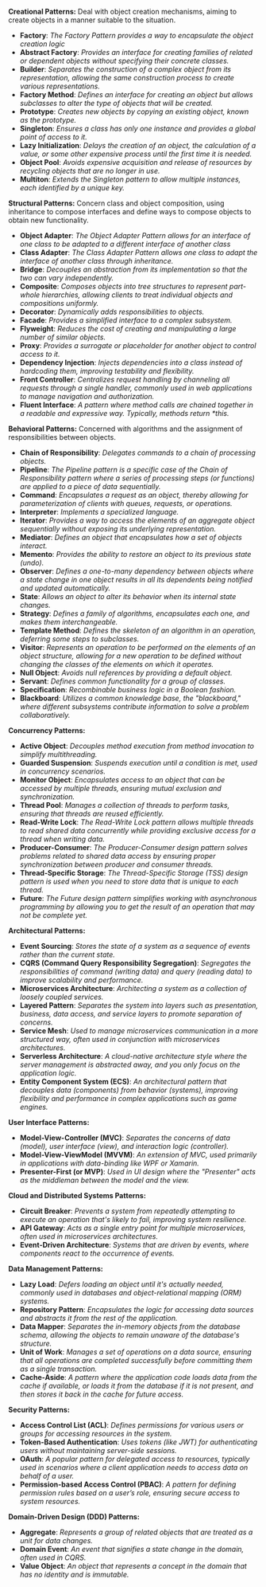 **Creational Patterns:** Deal with object creation mechanisms, aiming to create objects in a manner suitable to the situation.

- **Factory**: _The Factory Pattern provides a way to encapsulate the object creation logic_
- **Abstract Factory**: _Provides an interface for creating families of related or dependent objects without specifying their concrete classes._
- **Builder**: _Separates the construction of a complex object from its representation, allowing the same construction process to create various representations._
- **Factory Method**: _Defines an interface for creating an object but allows subclasses to alter the type of objects that will be created._
- **Prototype**: _Creates new objects by copying an existing object, known as the prototype._
- **Singleton**: _Ensures a class has only one instance and provides a global point of access to it._
- **Lazy Initialization**: _Delays the creation of an object, the calculation of a value, or some other expensive process until the first time it is needed._
- **Object Pool**: _Avoids expensive acquisition and release of resources by recycling objects that are no longer in use._
- **Multiton**: _Extends the Singleton pattern to allow multiple instances, each identified by a unique key._


**Structural Patterns:** Concern class and object composition, using inheritance to compose interfaces and define ways to compose objects to obtain new functionality.

- **Object Adapter**: _The Object Adapter Pattern allows for an interface of one class to be adapted to a different interface of another class_
- **Class Adapter**: _The Class Adapter Pattern allows one class to adapt the interface of another class through inheritance._
- **Bridge**: _Decouples an abstraction from its implementation so that the two can vary independently._
- **Composite**: _Composes objects into tree structures to represent part-whole hierarchies, allowing clients to treat individual objects and compositions uniformly._
- **Decorator**: _Dynamically adds responsibilities to objects._
- **Facade**: _Provides a simplified interface to a complex subsystem._
- **Flyweight**: _Reduces the cost of creating and manipulating a large number of similar objects._
- **Proxy**: _Provides a surrogate or placeholder for another object to control access to it._
- **Dependency Injection**: _Injects dependencies into a class instead of hardcoding them, improving testability and flexibility._
- **Front Controller**: _Centralizes request handling by channeling all requests through a single handler, commonly used in web applications to manage navigation and authorization._
- **Fluent Interface**: _A pattern where method calls are chained together in a readable and expressive way. Typically, methods return *this._


**Behavioral Patterns:** Concerned with algorithms and the assignment of responsibilities between objects.

- **Chain of Responsibility**: _Delegates commands to a chain of processing objects._
- **Pipeline**: _The Pipeline pattern is a specific case of the Chain of Responsibility pattern where a series of processing steps (or functions) are applied to a piece of data sequentially._
- **Command**: _Encapsulates a request as an object, thereby allowing for parameterization of clients with queues, requests, or operations._
- **Interpreter**: _Implements a specialized language._
- **Iterator**: _Provides a way to access the elements of an aggregate object sequentially without exposing its underlying representation._
- **Mediator**: _Defines an object that encapsulates how a set of objects interact._
- **Memento**: _Provides the ability to restore an object to its previous state (undo)._
- **Observer**: _Defines a one-to-many dependency between objects where a state change in one object results in all its dependents being notified and updated automatically._
- **State**: _Allows an object to alter its behavior when its internal state changes._
- **Strategy**: _Defines a family of algorithms, encapsulates each one, and makes them interchangeable._
- **Template Method**: _Defines the skeleton of an algorithm in an operation, deferring some steps to subclasses._
- **Visitor**: _Represents an operation to be performed on the elements of an object structure, allowing for a new operation to be defined without changing the classes of the elements on which it operates._
- **Null Object**: _Avoids null references by providing a default object._
- **Servant**: _Defines common functionality for a group of classes._
- **Specification**: _Recombinable business logic in a Boolean fashion._
- **Blackboard**: _Utilizes a common knowledge base, the "blackboard," where different subsystems contribute information to solve a problem collaboratively._


**Concurrency Patterns:**

- **Active Object**: _Decouples method execution from method invocation to simplify multithreading._
- **Guarded Suspension**: _Suspends execution until a condition is met, used in concurrency scenarios._
- **Monitor Object**: _Encapsulates access to an object that can be accessed by multiple threads, ensuring mutual exclusion and synchronization._
- **Thread Pool**: _Manages a collection of threads to perform tasks, ensuring that threads are reused efficiently._
- **Read-Write Lock**: _The Read-Write Lock pattern allows multiple threads to read shared data concurrently while providing exclusive access for a thread when writing data._
- **Producer-Consumer**: _The Producer-Consumer design pattern solves problems related to shared data access by ensuring proper synchronization between producer and consumer threads._
- **Thread-Specific Storage**: _The Thread-Specific Storage (TSS) design pattern is used when you need to store data that is unique to each thread._
- **Future**: _The Future design pattern simplifies working with asynchronous programming by allowing you to get the result of an operation that may not be complete yet._


**Architectural Patterns:**

- **Event Sourcing**: _Stores the state of a system as a sequence of events rather than the current state._
- **CQRS (Command Query Responsibility Segregation)**: _Segregates the responsibilities of command (writing data) and query (reading data) to improve scalability and performance._
- **Microservices Architecture**: _Architecting a system as a collection of loosely coupled services._
- **Layered Pattern**: _Separates the system into layers such as presentation, business, data access, and service layers to promote separation of concerns._
- **Service Mesh**: _Used to manage microservices communication in a more structured way, often used in conjunction with microservices architectures._
- **Serverless Architecture**: _A cloud-native architecture style where the server management is abstracted away, and you only focus on the application logic._
- **Entity Component System (ECS)**: _An architectural pattern that decouples data (components) from behavior (systems), improving flexibility and performance in complex applications such as game engines._


**User Interface Patterns:**

- **Model-View-Controller (MVC)**: _Separates the concerns of data (model), user interface (view), and interaction logic (controller)._
- **Model-View-ViewModel (MVVM)**: _An extension of MVC, used primarily in applications with data-binding like WPF or Xamarin._
- **Presenter-First (or MVP)**: _Used in UI design where the "Presenter" acts as the middleman between the model and the view._


**Cloud and Distributed Systems Patterns:**

- **Circuit Breaker**: _Prevents a system from repeatedly attempting to execute an operation that's likely to fail, improving system resilience._
- **API Gateway**: _Acts as a single entry point for multiple microservices, often used in microservices architectures._
- **Event-Driven Architecture**: _Systems that are driven by events, where components react to the occurrence of events._


**Data Management Patterns:**

- **Lazy Load**: _Defers loading an object until it's actually needed, commonly used in databases and object-relational mapping (ORM) systems._
- **Repository Pattern**: _Encapsulates the logic for accessing data sources and abstracts it from the rest of the application._
- **Data Mapper**: _Separates the in-memory objects from the database schema, allowing the objects to remain unaware of the database's structure._
- **Unit of Work**: _Manages a set of operations on a data source, ensuring that all operations are completed successfully before committing them as a single transaction._
- **Cache-Aside**: _A pattern where the application code loads data from the cache if available, or loads it from the database if it is not present, and then stores it back in the cache for future access._


**Security Patterns:**

- **Access Control List (ACL)**: _Defines permissions for various users or groups for accessing resources in the system._
- **Token-Based Authentication**: _Uses tokens (like JWT) for authenticating users without maintaining server-side sessions._
- **OAuth**: _A popular pattern for delegated access to resources, typically used in scenarios where a client application needs to access data on behalf of a user._
- **Permission-based Access Control (PBAC)**: _A pattern for defining permission rules based on a user’s role, ensuring secure access to system resources._


**Domain-Driven Design (DDD) Patterns:**

- **Aggregate**: _Represents a group of related objects that are treated as a unit for data changes._
- **Domain Event**: _An event that signifies a state change in the domain, often used in CQRS._
- **Value Object**: _An object that represents a concept in the domain that has no identity and is immutable._
